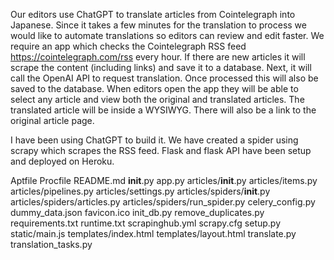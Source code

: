 Our editors use ChatGPT to translate articles from Cointelegraph into Japanese. Since it takes a few minutes for the translation to process we would like to automate translations so editors can review and edit faster. We require an app which checks the Cointelegraph RSS feed https://cointelegraph.com/rss every hour. If there are new articles it will scrape the content (including links) and save it to a database. Next, it will call the OpenAI API to request translation. Once processed this will also be saved to the database. When editors open the app they will be able to select any article and view both the original and translated articles. The translated article will be inside a WYSIWYG. There will also be a link to the original article page.

I have been using ChatGPT to build it. We have created a spider using scrapy which scrapes the RSS feed. Flask and flask API have been setup and deployed on Heroku.

Aptfile
Procfile
README.md
__init__.py
app.py
articles/__init__.py
articles/items.py
articles/pipelines.py
articles/settings.py
articles/spiders/__init__.py
articles/spiders/articles.py
articles/spiders/run_spider.py
celery_config.py
dummy_data.json
favicon.ico
init_db.py
remove_duplicates.py
requirements.txt
runtime.txt
scrapinghub.yml
scrapy.cfg
setup.py
static/main.js
templates/index.html
templates/layout.html
translate.py
translation_tasks.py